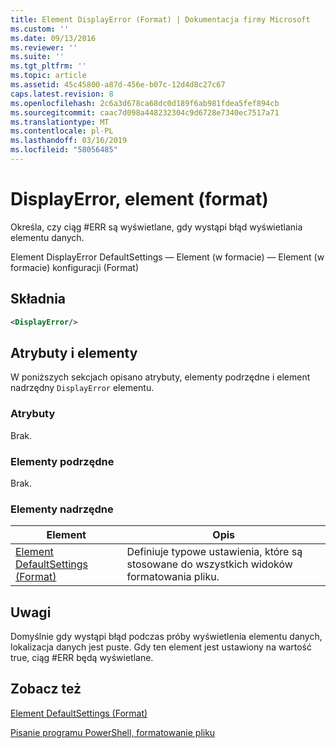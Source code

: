 ```yaml
---
title: Element DisplayError (Format) | Dokumentacja firmy Microsoft
ms.custom: ''
ms.date: 09/13/2016
ms.reviewer: ''
ms.suite: ''
ms.tgt_pltfrm: ''
ms.topic: article
ms.assetid: 45c45800-a87d-456e-b07c-12d4d8c27c67
caps.latest.revision: 8
ms.openlocfilehash: 2c6a3d678ca68dc0d189f6ab981fdea5fef894cb
ms.sourcegitcommit: caac7d098a448232304c9d6728e7340ec7517a71
ms.translationtype: MT
ms.contentlocale: pl-PL
ms.lasthandoff: 03/16/2019
ms.locfileid: "58056485"
---
```

# <a name="displayerror-element-format"></a>DisplayError, element (format)

Określa, czy ciąg #ERR są wyświetlane, gdy wystąpi błąd wyświetlania elementu danych.

Element DisplayError DefaultSettings — Element (w formacie) — Element (w formacie) konfiguracji (Format)

## <a name="syntax"></a>Składnia

```xml
<DisplayError/>
```

## <a name="attributes-and-elements"></a>Atrybuty i elementy

W poniższych sekcjach opisano atrybuty, elementy podrzędne i element nadrzędny `DisplayError` elementu.

### <a name="attributes"></a>Atrybuty

Brak.

### <a name="child-elements"></a>Elementy podrzędne

Brak.

### <a name="parent-elements"></a>Elementy nadrzędne

|Element|Opis|
|-------------|-----------------|
|[Element DefaultSettings (Format)](./defaultsettings-element-format.md)|Definiuje typowe ustawienia, które są stosowane do wszystkich widoków formatowania pliku.|

## <a name="remarks"></a>Uwagi

Domyślnie gdy wystąpi błąd podczas próby wyświetlenia elementu danych, lokalizacja danych jest puste. Gdy ten element jest ustawiony na wartość true, ciąg #ERR będą wyświetlane.

## <a name="see-also"></a>Zobacz też

[Element DefaultSettings (Format)](./defaultsettings-element-format.md)

[Pisanie programu PowerShell, formatowanie pliku](./writing-a-powershell-formatting-file.md)
